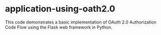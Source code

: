 # application-using-oath2.0
This code demonstrates a basic implementation of OAuth 2.0 Authorization Code Flow using the Flask web framework in Python.
